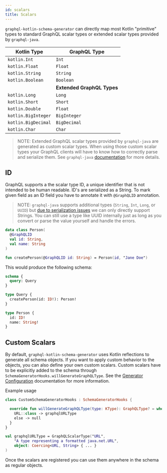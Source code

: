 ```yaml
---
id: scalars
title: Scalars
---
```


`graphql-kotlin-schema-generator` can directly map most Kotlin "primitive" types to standard GraphQL scalar types or
extended scalar types provided by `graphql-java`.

| Kotlin Type         | GraphQL Type |
|---------------------|--------------|
| `kotlin.Int`        | `Int`        |
| `kotlin.Float`      | `Float`      |
| `kotlin.String`     | `String`     |
| `kotlin.Boolean`    | `Boolean`    |
| | **Extended GraphQL Types**       |
| `kotlin.Long`       | `Long`       |
| `kotlin.Short`      | `Short`      |
| `kotlin.Double`     | `Float`      |
| `kotlin.BigInteger` | `BigInteger` |
| `kotlin.BigDecimal` | `BigDecimal` |
| `kotlin.Char`       | `Char`       |

> NOTE: Extended GraphQL scalar types provided by `graphql-java` are generated as custom scalar types. When using those custom scalar types your GraphQL clients will have to know how to correctly parse and serialize them. See `graphql-java` [documentation](https://www.graphql-java.com/documentation/v13/scalars/) for more details.

## ID

GraphQL supports a the scalar type ID, a unique identifier that is not intended to be human readable. ID's are
serialized as a String. To mark given field as an ID field you have to annotate it with `@GraphQLID` annotation.

> NOTE: `graphql-java` supports additional types (`String`, `Int`, `Long`, or `UUID`) but [due to serialization issues](https://github.com/ExpediaGroup/graphql-kotlin/issues/317) we can only directly support Strings. You can still use a type like UUID internally just as long as you convert or parse the value yourself and handle the errors.

```kotlin
data class Person(
  @GraphQLID
  val id: String,
  val name: String
)

fun createPerson(@GraphQLID id: String) = Person(id, "Jane Doe")
```

This would produce the following schema:

```graphql
schema {
  query: Query
}

type Query {
  createPerson(id: ID!): Person!
}

type Person {
  id: ID!
  name: String!
}
```

## Custom Scalars

By default, `graphql-kotlin-schema-generator` uses Kotlin reflections to generate all schema objects. If you want to
apply custom behavior to the objects, you can also define your own custom scalars. Custom scalars have to be explicitly
added to the schema through `SchemaGeneratorHooks.willGenerateGraphQLType`.
See the [Generator Configuration](customizing-schemas/generator-config.md) documentation for more information.

Example usage

```kotlin
class CustomSchemaGeneratorHooks : SchemaGeneratorHooks {

  override fun willGenerateGraphQLType(type: KType): GraphQLType? = when (type.classifier as? KClass<*>) {
    URL::class -> graphqlURLType
    else -> null
  }
}

val graphqlURLType = GraphQLScalarType("URL",
    "A type representing a formatted java.net.URL",
    object: Coercing<URL, String> { ... }
)
```

Once the scalars are registered you can use them anywhere in the schema as regular objects.

